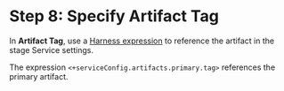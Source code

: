 # Step 8: Specify Artifact Tag

In **Artifact Tag**, use a [Harness expression](../../../platform/12_Variables-and-Expressions/harness-variables.md) to reference the artifact in the stage Service settings.

The expression `<+serviceConfig.artifacts.primary.tag>` references the primary artifact.
